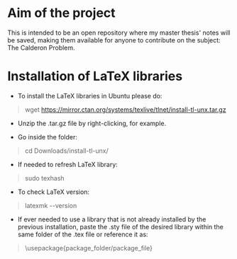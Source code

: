 # Aim of the project
This is intended to be an open repository where my master thesis' notes will be saved, making them available for anyone to contribute on the subject: The Calderon Problem.

# Installation of LaTeX libraries

- To install the LaTeX libraries in Ubuntu please do:
> wget https://mirror.ctan.org/systems/texlive/tlnet/install-tl-unx.tar.gz

- Unzip the .tar.gz file by right-clicking, for example.

- Go inside the folder:
> cd Downloads/install-tl-unx/

- If needed to refresh LaTeX library:
> sudo texhash

- To check LaTeX version:
> latexmk --version

- If ever needed to use a library that is not already installed by the previous installation, paste the .sty file of the desired library within the same folder of the .tex file or reference it as:
> \usepackage{package_folder/package_file}
